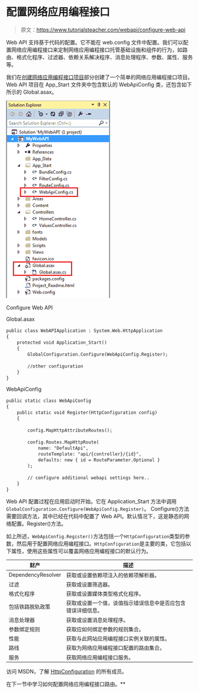 # 配置网络应用编程接口

> 原文：<https://www.tutorialsteacher.com/webapi/configure-web-api>

Web API 支持基于代码的配置。它不能在 web.config 文件中配置。我们可以配置网络应用编程接口来定制网络应用编程接口托管基础设施和组件的行为，如路由、格式化程序、过滤器、依赖关系解决程序、消息处理程序、参数、属性、服务等。

我们在[创建网络应用编程接口项目](/webapi/create-web-api-project)部分创建了一个简单的网络应用编程接口项目。Web API 项目在 App_Start 文件夹中包含默认的 WebApiConfig 类，还包含如下所示的 Global.asax。

[![](img/4d0eb02a55b59159a43ac2d0decf552d.png)](../../Content/images/webapi/webapiconfig.png)

Configure Web API



Global.asax 

```
public class WebAPIApplication : System.Web.HttpApplication
{
    protected void Application_Start()
    {
        GlobalConfiguration.Configure(WebApiConfig.Register);

        //other configuration
    }
} 
```

WebApiConfig 

```
public static class WebApiConfig
{
    public static void Register(HttpConfiguration config)
    {

        config.MapHttpAttributeRoutes();

        config.Routes.MapHttpRoute(
            name: "DefaultApi",
            routeTemplate: "api/{controller}/{id}",
            defaults: new { id = RouteParameter.Optional }
        );

        // configure additional webapi settings here..
    }
} 
```

Web API 配置过程在应用启动时开始。它在 Application_Start 方法中调用`GlobalConfiguration.Configure(WebApiConfig.Register)`。 Configure()方法需要回调方法，其中已经在代码中配置了 Web API。默认情况下，这是静态的网络配置。Register()方法。

如上所述，`WebApiConfig.Register()`方法包括一个`HttpConfiguration`类型的参数，然后用于配置网络应用编程接口。`HttpConfiguration`是主要的类，它包括以下属性，使用这些属性可以覆盖网络应用编程接口的默认行为。

| 财产 | 描述 |
| --- | --- |
| DependencyResolver | 获取或设置依赖项注入的依赖项解析器。 |
| 过滤 | 获取或设置筛选器。 |
| 格式化程序 | 获取或设置媒体类型格式化程序。 |
| 包括铁路脱轨政策 | 获取或设置一个值，该值指示错误信息中是否应包含错误详细信息。 |
| 消息处理器 | 获取或设置消息处理程序。 |
| 参数绑定规则 | 获取应如何绑定参数的规则集合。 |
| 性能 | 获取与此网站应用编程接口实例关联的属性。 |
| 路线 | 获取为网络应用编程接口配置的路由集合。 |
| 服务 | 获取网络应用编程接口服务。 |

访问 MSDN，了解 [HttpConfiguration](https://msdn.microsoft.com/en-us/library/system.web.http.httpconfiguration(v=vs.118).aspx) 的所有成员。

在下一节中学习如何配置网络应用编程接口路由。**